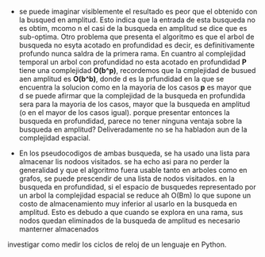 - se puede imaginar visiblemente el resultado es peor que el obtenido con la busqued en amplitud. Esto indica que la entrada de esta busqueda no es obtim, mcomo n el casi de la busqueda en amplitud se dice que es sub-optima. Otro problema que presenta el algoritmo es que el arbol de busqueda no esyta acotado en profundidad es decir, es definitivamente profundo nunca saldra de la primera rama. En cuantro al complejidad temporal un arbol con profundidad no esta acotado en profundidad **P** tiene una complejidad **O(b^p)**, recordemos que la cmplejidad de busued aen amplitud es **O(b^b)**, donde d es la prfundidad en la que se encuentra la solucion como en la mayoria de los casos **p** es mayor que d se puede afirmar que la complejidad de la busqueda en profundida sera para la mayoria de los casos, mayor que la busqueda en amplitud (o en el mayor de los casos igual).
porque presentar entonces la busqueda en profundidad, parece no tener ninguna ventaja sobre la busqueda en amplitud?
Deliveradamente no se ha habladon aun de la complejidad espacial.

- En los pseudocodigos de ambas busqueda, se ha usado una lista para almacenar lis nodoos visitados.
se ha echo asi para no perder la generalidad y que el algoritmo fuera usable tanto en arboles como en grafos, se puede prescendir de una lista de nodos visitados. en la busqueda en profundidad, si el espacio de busquedes representado por un arbol la complejidad espacial se reduce ah O(Bm) lo que supone un costo de almacenamiento muy inferior al usarlo en la busqueda  en amplitud. Esto es debudo a que cuando se explora en una rama, sus nodos quedan eliminados de la busqueda de amplitud es necesario manterner almacenados

investigar como medir los ciclos de reloj de un lenguaje en Python.
